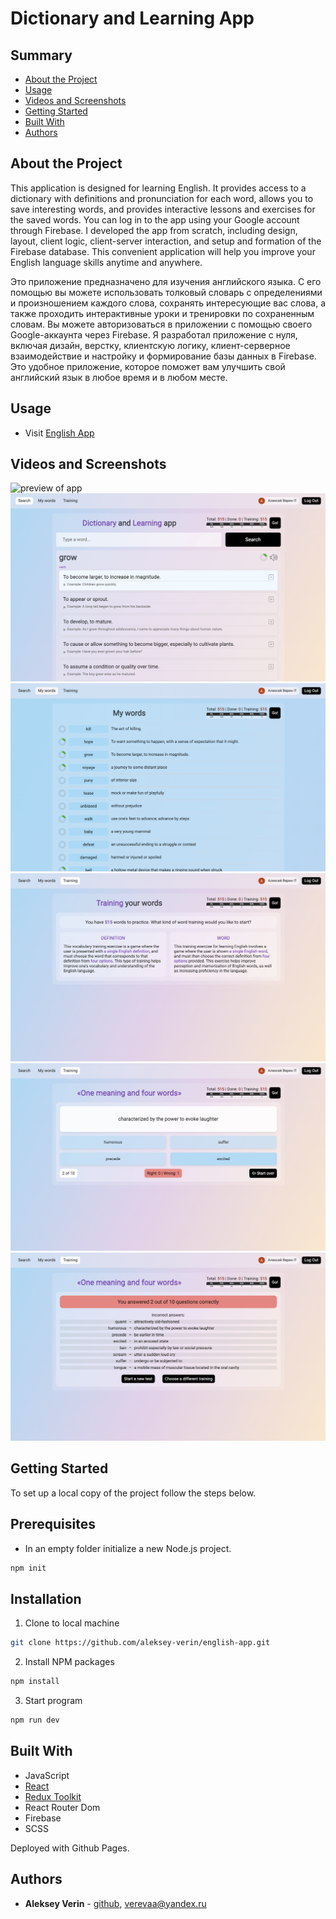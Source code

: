 # Dictionary and Learning App

## Summary

- [About the Project](#about-the-project)
- [Usage](#usage)
- [Videos and Screenshots](#videos-and-screenshots)
- [Getting Started](#getting-started)
- [Built With](#built-with)
- [Authors](#authors)
<!-- - [Acknowledgements](#acknowledgements)
- [License](#license) -->

## About the Project

<p>This application is designed for learning English. It provides access to a dictionary with definitions and pronunciation for each word, allows you to save interesting words, and provides interactive lessons and exercises for the saved words. You can log in to the app using your Google account through Firebase. I developed the app from scratch, including design, layout, client logic, client-server interaction, and setup and formation of the Firebase database. This convenient application will help you improve your English language skills anytime and anywhere.</p>
<p>Это приложение предназначено для изучения английского языка. С его помощью вы можете использовать толковый словарь с определениями и произношением каждого слова, сохранять интересующие вас слова, а также проходить интерактивные уроки и тренировки по сохраненным словам. Вы можете авторизоваться в приложении с помощью своего Google-аккаунта через Firebase. Я разработал приложение с нуля, включая дизайн, верстку, клиентскую логику, клиент-серверное взаимодействие и настройку и формирование базы данных в Firebase. Это удобное приложение, которое поможет вам улучшить свой английский язык в любое время и в любом месте.</p>

## Usage

- Visit [English App](https://aleksey-verin.github.io/english-app)

## Videos and Screenshots

![preview of app](/forReadme/englisg-app-preview.gif)
![image of app](/forReadme/englisg-app1.png)
![image of app](/forReadme/englisg-app2.png)
![image of app](/forReadme/englisg-app3.png)
![image of app](/forReadme/englisg-app4.png)
![image of app](/forReadme/englisg-app5.png)

## Getting Started

To set up a local copy of the project follow the steps below.

## Prerequisites

- In an empty folder initialize a new Node.js project.

```sh
npm init
```

## Installation

1. Clone to local machine

```sh
git clone https://github.com/aleksey-verin/english-app.git
```

2. Install NPM packages

```sh
npm install
```

3. Start program

```sh
npm run dev
```

## Built With

- JavaScript
- [React](https://reactjs.org/)
- [Redux Toolkit](https://redux-toolkit.js.org/)
- React Router Dom
- Firebase
- SCSS

Deployed with Github Pages.

## Authors

- **Aleksey Verin** - [github](https://github.com/aleksey-verin), [verevaa@yandex.ru](mailto:verevaa@yandex.ru)

<!-- ## Acknowledgements
## License -->
